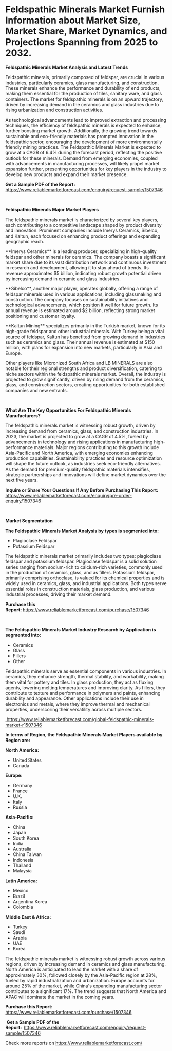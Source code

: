 <p><h1>Feldspathic Minerals Market Furnish Information about Market Size, Market Share, Market Dynamics, and Projections Spanning from 2025 to 2032.</h1></p><p><strong>Feldspathic Minerals Market Analysis and Latest Trends</strong></p>
<p><p>Feldspathic minerals, primarily composed of feldspar, are crucial in various industries, particularly ceramics, glass manufacturing, and construction. These minerals enhance the performance and durability of end products, making them essential for the production of tiles, sanitary ware, and glass containers. The market for feldspathic minerals is on an upward trajectory, driven by increasing demand in the ceramics and glass industries due to rising urbanization and construction activities.</p><p>As technological advancements lead to improved extraction and processing techniques, the efficiency of feldspathic minerals is expected to enhance, further boosting market growth. Additionally, the growing trend towards sustainable and eco-friendly materials has prompted innovation in the feldspathic sector, encouraging the development of more environmentally friendly mining practices. The Feldspathic Minerals Market is expected to grow at a CAGR of 6.4% during the forecast period, reflecting the positive outlook for these minerals. Demand from emerging economies, coupled with advancements in manufacturing processes, will likely propel market expansion further, presenting opportunities for key players in the industry to develop new products and expand their market presence.</p></p>
<p><strong>Get a Sample PDF of the Report:&nbsp;</strong> <a href="https://www.reliablemarketforecast.com/enquiry/request-sample/1507346?utm_campaign=2603&utm_medium=2&utm_source=Github&utm_content=ia&utm_term=23032025&utm_id=feldspathic-minerals">https://www.reliablemarketforecast.com/enquiry/request-sample/1507346</a></p>
<p>&nbsp;</p>
<p><strong>Feldspathic Minerals Major Market Players</strong></p>
<p><p>The feldspathic minerals market is characterized by several key players, each contributing to a competitive landscape shaped by product diversity and innovation. Prominent companies include Imerys Ceramics, Sibelco, and Kaltun, each focused on enhancing product offerings and expanding geographic reach.</p><p>**Imerys Ceramics** is a leading producer, specializing in high-quality feldspar and other minerals for ceramics. The company boasts a significant market share due to its vast distribution network and continuous investment in research and development, allowing it to stay ahead of trends. Its revenue approximates $5 billion, indicating robust growth potential driven by increasing demand in ceramic and glass industries.</p><p>**Sibelco**, another major player, operates globally, offering a range of feldspar minerals used in various applications, including glassmaking and construction. The company focuses on sustainability initiatives and technological advancements, which position it well for future growth. Its annual revenue is estimated around $2 billion, reflecting strong market positioning and customer loyalty.</p><p>**Kaltun Mining** specializes primarily in the Turkish market, known for its high-grade feldspar and other industrial minerals. With Turkey being a vital source of feldspar, Kaltun has benefited from growing demand in industries such as ceramics and glass. Their annual revenue is estimated at $150 million, with plans for expansion into new markets, particularly in Asia and Europe.</p><p>Other players like Micronized South Africa and LB MINERALS are also notable for their regional strengths and product diversification, catering to niche sectors within the feldspathic minerals market. Overall, the industry is projected to grow significantly, driven by rising demand from the ceramics, glass, and construction sectors, creating opportunities for both established companies and new entrants.</p></p>
<p>&nbsp;</p>
<p><strong>What Are The Key Opportunities For Feldspathic Minerals Manufacturers?</strong></p>
<p><p>The feldspathic minerals market is witnessing robust growth, driven by increasing demand from ceramics, glass, and construction industries. In 2023, the market is projected to grow at a CAGR of 4.5%, fueled by advancements in technology and rising applications in manufacturing high-performance materials. Major regions contributing to this growth include Asia-Pacific and North America, with emerging economies enhancing production capabilities. Sustainability practices and resource optimization will shape the future outlook, as industries seek eco-friendly alternatives. As the demand for premium-quality feldspathic materials intensifies, strategic partnerships and innovations will define market dynamics over the next five years.</p></p>
<p><strong>Inquire or Share Your Questions If Any Before Purchasing This Report:</strong> <a href="https://www.reliablemarketforecast.com/enquiry/pre-order-enquiry/1507346?utm_campaign=2603&utm_medium=2&utm_source=Github&utm_content=ia&utm_term=23032025&utm_id=feldspathic-minerals">https://www.reliablemarketforecast.com/enquiry/pre-order-enquiry/1507346</a></p>
<p>&nbsp;</p>
<p><strong>Market Segmentation</strong></p>
<p><strong>The Feldspathic Minerals Market Analysis by types is segmented into:</strong></p>
<p><ul><li>Plagioclase Feldspar</li><li>Potassium Feldspar</li></ul></p>
<p><p>The feldspathic minerals market primarily includes two types: plagioclase feldspar and potassium feldspar. Plagioclase feldspar is a solid solution series ranging from sodium-rich to calcium-rich varieties, commonly used in the production of ceramics, glass, and as fillers. Potassium feldspar, primarily comprising orthoclase, is valued for its chemical properties and is widely used in ceramics, glass, and industrial applications. Both types serve essential roles in construction materials, glass production, and various industrial processes, driving their market demand.</p></p>
<p><strong>Purchase this Report:&nbsp;</strong><a href="https://www.reliablemarketforecast.com/purchase/1507346?utm_campaign=2603&utm_medium=2&utm_source=Github&utm_content=ia&utm_term=23032025&utm_id=feldspathic-minerals">https://www.reliablemarketforecast.com/purchase/1507346</a></p>
<p>&nbsp;</p>
<p><strong>The Feldspathic Minerals Market Industry Research by Application is segmented into:</strong></p>
<p><ul><li>Ceramics</li><li>Glass</li><li>Fillers</li><li>Other</li></ul></p>
<p><p>Feldspathic minerals serve as essential components in various industries. In ceramics, they enhance strength, thermal stability, and workability, making them vital for pottery and tiles. In glass production, they act as fluxing agents, lowering melting temperatures and improving clarity. As fillers, they contribute to texture and performance in polymers and paints, enhancing durability and appearance. Other applications include their use in electronics and metals, where they improve thermal and mechanical properties, underscoring their versatility across multiple sectors.</p></p>
<p><a href="https://www.reliablemarketforecast.com/global-feldspathic-minerals-market-r1507346?utm_campaign=2603&utm_medium=2&utm_source=Github&utm_content=ia&utm_term=23032025&utm_id=feldspathic-minerals">&nbsp;https://www.reliablemarketforecast.com/global-feldspathic-minerals-market-r1507346</a></p>
<p><strong>In terms of Region, the Feldspathic Minerals Market Players available by Region are:</strong></p>
<p>
    <p> <strong> North America: </strong>
        <ul>
            <li>United States</li>
            <li>Canada</li>
        </ul>
        </p> 
    <p> <strong> Europe: </strong>
        <ul>
            <li>Germany</li>
            <li>France</li>
            <li>U.K.</li>
            <li>Italy</li>
            <li>Russia</li>
        </ul>
        </p> 
    <p> <strong> Asia-Pacific: </strong>
        <ul>
            <li>China</li>
            <li>Japan</li>
            <li>South Korea</li>
            <li>India</li>
            <li>Australia</li>
            <li>China Taiwan</li>
            <li>Indonesia</li>
            <li>Thailand</li>
            <li>Malaysia</li>
        </ul>
        </p> 
    <p> <strong> Latin America: </strong>
        <ul>
            <li>Mexico</li>
            <li>Brazil</li>
            <li>Argentina Korea</li>
            <li>Colombia</li>
        </ul>
        </p> 
    <p> <strong> Middle East & Africa: </strong>
        <ul>
            <li>Turkey</li>
            <li>Saudi</li>
            <li>Arabia</li>
            <li>UAE</li>
            <li>Korea</li>
        </ul>
    </p>
    </p>
<p><p>The feldspathic minerals market is witnessing robust growth across various regions, driven by increasing demand in ceramics and glass manufacturing. North America is anticipated to lead the market with a share of approximately 30%, followed closely by the Asia-Pacific region at 28%, fueled by rapid industrialization and urbanization. Europe accounts for around 25% of the market, while China's expanding manufacturing sector contributes to a significant 17%. The trend suggests that North America and APAC will dominate the market in the coming years.</p></p>
<p><strong>Purchase this Report: </strong><a href="https://www.reliablemarketforecast.com/purchase/1507346?utm_campaign=2603&utm_medium=2&utm_source=Github&utm_content=ia&utm_term=23032025&utm_id=feldspathic-minerals">https://www.reliablemarketforecast.com/purchase/1507346</a></p>
<p>&nbsp;<strong>Get a Sample PDF of the Report:&nbsp;&nbsp;</strong><a href="https://www.reliablemarketforecast.com/enquiry/request-sample/1507346?utm_campaign=2603&utm_medium=2&utm_source=Github&utm_content=ia&utm_term=23032025&utm_id=feldspathic-minerals">https://www.reliablemarketforecast.com/enquiry/request-sample/1507346</a></p>
<p><strong></strong></p>
<p>Check more reports on <a href="https://www.reliablemarketforecast.com/?utm_campaign=2603&utm_medium=2&utm_source=Github&utm_content=ia&utm_term=23032025&utm_id=feldspathic-minerals">https://www.reliablemarketforecast.com/</a></p>